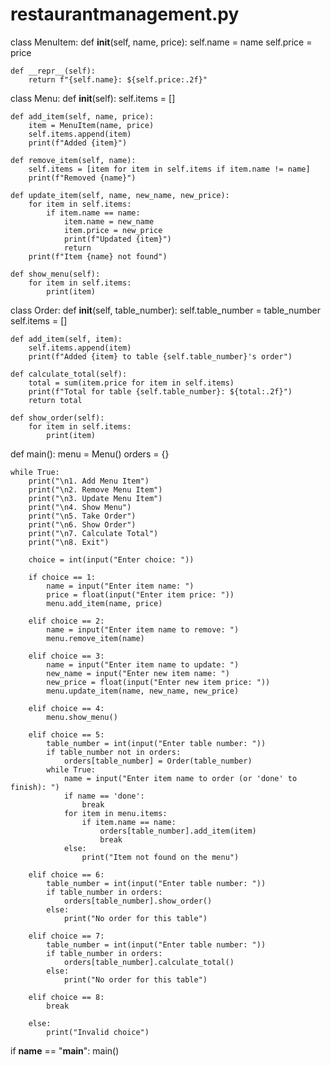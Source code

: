 # restaurantmanagement.py
class MenuItem:
    def __init__(self, name, price):
        self.name = name
        self.price = price

    def __repr__(self):
        return f"{self.name}: ${self.price:.2f}"

class Menu:
    def __init__(self):
        self.items = []

    def add_item(self, name, price):
        item = MenuItem(name, price)
        self.items.append(item)
        print(f"Added {item}")

    def remove_item(self, name):
        self.items = [item for item in self.items if item.name != name]
        print(f"Removed {name}")

    def update_item(self, name, new_name, new_price):
        for item in self.items:
            if item.name == name:
                item.name = new_name
                item.price = new_price
                print(f"Updated {item}")
                return
        print(f"Item {name} not found")

    def show_menu(self):
        for item in self.items:
            print(item)
class Order:
    def __init__(self, table_number):
        self.table_number = table_number
        self.items = []

    def add_item(self, item):
        self.items.append(item)
        print(f"Added {item} to table {self.table_number}'s order")

    def calculate_total(self):
        total = sum(item.price for item in self.items)
        print(f"Total for table {self.table_number}: ${total:.2f}")
        return total

    def show_order(self):
        for item in self.items:
            print(item)
def main():
    menu = Menu()
    orders = {}

    while True:
        print("\n1. Add Menu Item")
        print("\n2. Remove Menu Item")
        print("\n3. Update Menu Item")
        print("\n4. Show Menu")
        print("\n5. Take Order")
        print("\n6. Show Order")
        print("\n7. Calculate Total")
        print("\n8. Exit")

        choice = int(input("Enter choice: "))

        if choice == 1:
            name = input("Enter item name: ")
            price = float(input("Enter item price: "))
            menu.add_item(name, price)

        elif choice == 2:
            name = input("Enter item name to remove: ")
            menu.remove_item(name)

        elif choice == 3:
            name = input("Enter item name to update: ")
            new_name = input("Enter new item name: ")
            new_price = float(input("Enter new item price: "))
            menu.update_item(name, new_name, new_price)

        elif choice == 4:
            menu.show_menu()

        elif choice == 5:
            table_number = int(input("Enter table number: "))
            if table_number not in orders:
                orders[table_number] = Order(table_number)
            while True:
                name = input("Enter item name to order (or 'done' to finish): ")
                if name == 'done':
                    break
                for item in menu.items:
                    if item.name == name:
                        orders[table_number].add_item(item)
                        break
                else:
                    print("Item not found on the menu")

        elif choice == 6:
            table_number = int(input("Enter table number: "))
            if table_number in orders:
                orders[table_number].show_order()
            else:
                print("No order for this table")

        elif choice == 7:
            table_number = int(input("Enter table number: "))
            if table_number in orders:
                orders[table_number].calculate_total()
            else:
                print("No order for this table")

        elif choice == 8:
            break

        else:
            print("Invalid choice")

if __name__ == "__main__":
    main()
